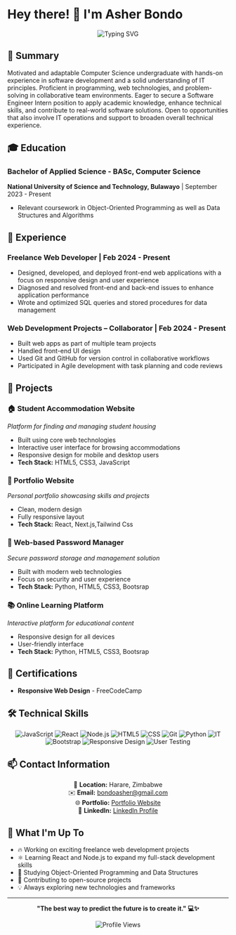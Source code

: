# Hey there! 👋 I'm Asher Bondo

<div align="center">
  
  ![Typing SVG](https://readme-typing-svg.herokuapp.com?font=Fira+Code&pause=1000&color=36BCF7&center=true&vCenter=true&width=435&lines=Software+Developer+%F0%9F%92%BB;Computer+Science+Student+%F0%9F%8E%93;Freelance+Web+Developer+%F0%9F%9A%80;Always+learning+new+things+%F0%9F%A4%93)
  
</div>

## 📝 Summary

Motivated and adaptable Computer Science undergraduate with hands-on experience in software development and a solid understanding of IT principles. Proficient in programming, web technologies, and problem-solving in collaborative team environments. Eager to secure a Software Engineer Intern position to apply academic knowledge, enhance technical skills, and contribute to real-world software solutions. Open to opportunities that also involve IT operations and support to broaden overall technical experience.

## 🎓 Education

### Bachelor of Applied Science - BASc, Computer Science
**National University of Science and Technology, Bulawayo** | September 2023 - Present
- Relevant coursework in Object-Oriented Programming as well as Data Structures and Algorithms

## 💼 Experience

### Freelance Web Developer | Feb 2024 - Present
- Designed, developed, and deployed front-end web applications with a focus on responsive design and user experience
- Diagnosed and resolved front-end and back-end issues to enhance application performance
- Wrote and optimized SQL queries and stored procedures for data management

### Web Development Projects – Collaborator | Feb 2024 - Present
- Built web apps as part of multiple team projects
- Handled front-end UI design
- Used Git and GitHub for version control in collaborative workflows
- Participated in Agile development with task planning and code reviews

## 🚀 Projects

### 🏠 Student Accommodation Website
*Platform for finding and managing student housing*
- Built using core web technologies
- Interactive user interface for browsing accommodations
- Responsive design for mobile and desktop users
- **Tech Stack:** HTML5, CSS3, JavaScript
  
### 💼 Portfolio Website
*Personal portfolio showcasing skills and projects*
- Clean, modern design
- Fully responsive layout
- **Tech Stack:** React, Next.js,Tailwind Css

### 🔐 Web-based Password Manager
*Secure password storage and management solution*
- Built with modern web technologies
- Focus on security and user experience
- **Tech Stack:** Python, HTML5, CSS3, Bootsrap

### 📚 Online Learning Platform
*Interactive platform for educational content*
- Responsive design for all devices
- User-friendly interface
- **Tech Stack:** Python, HTML5, CSS3, Bootsrap
## 📜 Certifications

- **Responsive Web Design** - FreeCodeCamp

## 🛠️ Technical Skills

<div align="center">

![JavaScript](https://img.shields.io/badge/-JavaScript-F7DF1E?style=flat-square&logo=javascript&logoColor=black)
![React](https://img.shields.io/badge/-React-61DAFB?style=flat-square&logo=react&logoColor=black)
![Node.js](https://img.shields.io/badge/-Node.js-339933?style=flat-square&logo=node.js&logoColor=white)
![HTML5](https://img.shields.io/badge/-HTML5-E34F26?style=flat-square&logo=html5&logoColor=white)
![CSS](https://img.shields.io/badge/-CSS-1572B6?style=flat-square&logo=css3&logoColor=white)
![Git](https://img.shields.io/badge/-Git-F05032?style=flat-square&logo=git&logoColor=white)
![Python](https://img.shields.io/badge/-Python-3776AB?style=flat-square&logo=python&logoColor=white)
![IT](https://img.shields.io/badge/-IT-0078D4?style=flat-square&logo=windows&logoColor=white)
![Bootstrap](https://img.shields.io/badge/-Bootstrap-7952B3?style=flat-square&logo=bootstrap&logoColor=white)
![Responsive Design](https://img.shields.io/badge/-Responsive_Design-61DAFB?style=flat-square&logo=react&logoColor=white)
![User Testing](https://img.shields.io/badge/-User_Testing-FF4500?style=flat-square&logo=uservoice&logoColor=white)

</div>

## 📫 Contact Information

<div align="center">
  
  📍 <strong>Location:</strong> Harare, Zimbabwe  
✉️ <strong>Email:</strong> <a href="mailto:bondoasher@gmail.com">bondoasher@gmail.com</a>  
🌐 <strong>Portfolio:</strong> <a href="https://asherbondo.vercel.app" target="_blank" rel="noopener noreferrer">Portfolio Website</a>  
👔 <strong>LinkedIn:</strong> <a href="https://www.linkedin.com/in/asherbondo" target="_blank" rel="noopener noreferrer">LinkedIn Profile</a>

  
</div>

## 🌟 What I'm Up To

- 🔥 Working on exciting freelance web development projects
- ⚛️ Learning React and Node.js to expand my full-stack development skills
- 📖 Studying Object-Oriented Programming and Data Structures
- 🚀 Contributing to open-source projects
- 💡 Always exploring new technologies and frameworks

---

<div align="center">
  
  **"The best way to predict the future is to create it." 💻✨**
  
  ![Profile Views](https://komarev.com/ghpvc/?username=yourusername&color=brightgreen)
  
</div>
